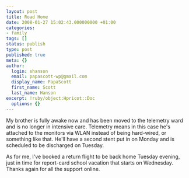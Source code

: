 ```yaml
---
layout: post
title: Road Home
date: 2008-01-27 15:02:43.000000000 +01:00
categories:
- family
tags: []
status: publish
type: post
published: true
meta: {}
author:
  login: shanson
  email: papascott-wp@gmail.com
  display_name: PapaScott
  first_name: Scott
  last_name: Hanson
excerpt: !ruby/object:Hpricot::Doc
  options: {}
---
```

<p>My brother is fully awake now and has been moved to the telemetry ward and is no longer in intensive care. Telemetry means in this case he's attached to the monitors via WLAN instead of being hard-wired, or something like that. He'll have a second stent put in on Monday and is scheduled to be discharged on Tuesday.</p>
<p>As for me, I've booked a return flight to be back home Tuesday evening, just in time for report-card school vacation that starts on Wednesday. Thanks again for all the support online.</p>
